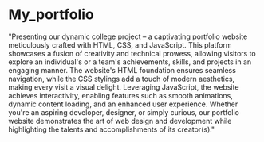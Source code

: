 # My_portfolio
"Presenting our dynamic college project – a captivating portfolio website meticulously crafted with HTML, CSS, and JavaScript. This platform showcases a fusion of creativity and technical prowess, allowing visitors to explore an individual's or a team's achievements, skills, and projects in an engaging manner. The website's HTML foundation ensures seamless navigation, while the CSS stylings add a touch of modern aesthetics, making every visit a visual delight. Leveraging JavaScript, the website achieves interactivity, enabling features such as smooth animations, dynamic content loading, and an enhanced user experience. Whether you're an aspiring developer, designer, or simply curious, our portfolio website demonstrates the art of web design and development while highlighting the talents and accomplishments of its creator(s)."
